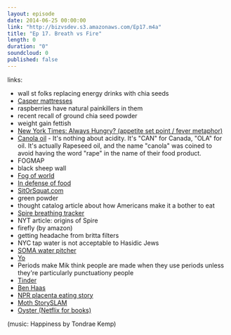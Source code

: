 ```yaml
---
layout: episode
date: 2014-06-25 00:00:00
link: "http://bizvsdev.s3.amazonaws.com/Ep17.m4a"
title: "Ep 17. Breath vs Fire"
length: 0
duration: "0"
soundcloud: 0
published: false
---
```


links:

- wall st folks replacing energy drinks with chia seeds
- [Casper mattresses](https://caspersleep.com)
- raspberries have natural painkillers in them
- recent recall of ground chia seed powder
- weight gain fettish
- [New York Times: Always Hungry? (appetite set point / fever metaphor)](http://www.nytimes.com/2014/05/18/opinion/sunday/always-hungry-heres-why.html?_r=0)
- [Canola oil](http://en.wikipedia.org/wiki/Canola) - It's nothing about acidity. It's "CAN" for Canada, "OLA" for oil. It's actually Rapeseed oil, and the name "canola" was coined to avoid having the word "rape" in the name of their food product.
- FOGMAP
- black sheep wall
- [Fog of world](http://en.fogofworld.com)
- [In defense of food](http://michaelpollan.com/books/in-defense-of-food/)
- [SitOrSquat.com](https://www.sitorsquat.com)
- green powder
- thought catalog article about how Americans make it a bother to eat
- [Spire breathing tracker](https://spire.io)
- NYT article: origins of Spire
- firefly (by amazon)
- getting headache from britta filters
- NYC tap water is not acceptable to Hasidic Jews
- [SOMA water pitcher](https://www.drinksoma.com/product-promotions)
- [Yo](http://www.justyo.co)
- Periods make Mik think people are made when they use periods unless they're particularly punctuationy people
- [Tinder](http://www.gotinder.com)
- [Ben Haas](https://twitter.com/delohaas)
- [NPR placenta eating story](http://themoth.org/posts/stories/the-placenta-monologue)
- [Moth StorySLAM](http://themoth.org/about/programs/the-moth-storyslam)
- [Oyster (Netflix for books)](https://www.oysterbooks.com)


(music: Happiness by Tondrae Kemp)
